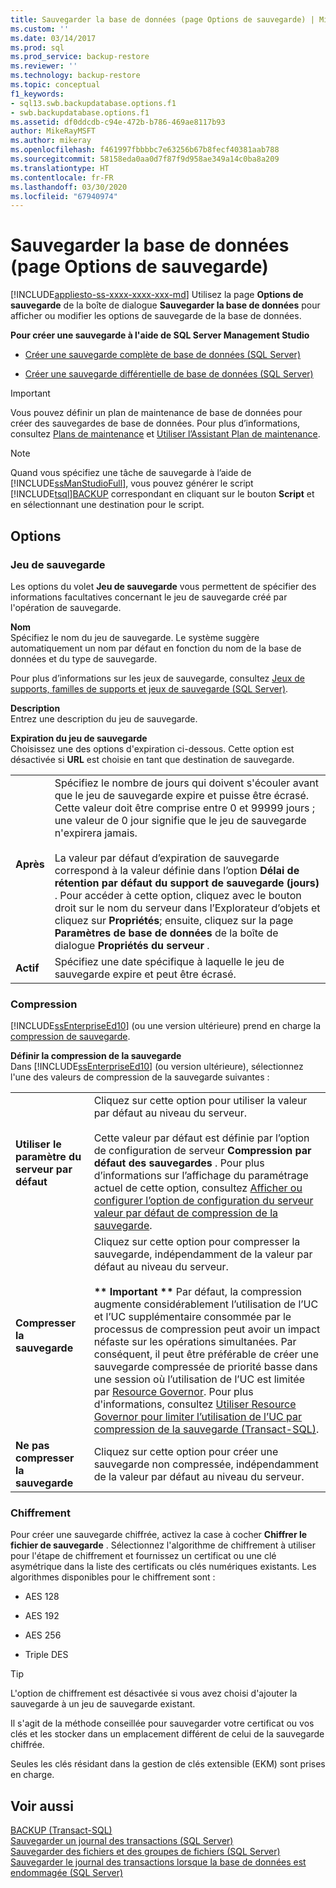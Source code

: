 ```yaml
---
title: Sauvegarder la base de données (page Options de sauvegarde) | Microsoft Docs
ms.custom: ''
ms.date: 03/14/2017
ms.prod: sql
ms.prod_service: backup-restore
ms.reviewer: ''
ms.technology: backup-restore
ms.topic: conceptual
f1_keywords:
- sql13.swb.backupdatabase.options.f1
- swb.backupdatabase.options.f1
ms.assetid: df0ddcdb-c94e-472b-b786-469ae8117b93
author: MikeRayMSFT
ms.author: mikeray
ms.openlocfilehash: f461997fbbbbc7e63256b67b8fecf40381aab788
ms.sourcegitcommit: 58158eda0aa0d7f87f9d958ae349a14c0ba8a209
ms.translationtype: HT
ms.contentlocale: fr-FR
ms.lasthandoff: 03/30/2020
ms.locfileid: "67940974"
---
```

# <a name="back-up-database-backup-options-page"></a>Sauvegarder la base de données (page Options de sauvegarde)
[!INCLUDE[appliesto-ss-xxxx-xxxx-xxx-md](../../includes/appliesto-ss-xxxx-xxxx-xxx-md.md)]
  Utilisez la page  **Options de sauvegarde** de la boîte de dialogue **Sauvegarder la base de données** pour afficher ou modifier les options de sauvegarde de la base de données.  
  
 **Pour créer une sauvegarde à l'aide de SQL Server Management Studio**  
  
-   [Créer une sauvegarde complète de base de données &#40;SQL Server&#41;](../../relational-databases/backup-restore/create-a-full-database-backup-sql-server.md)  
  
-   [Créer une sauvegarde différentielle de base de données &#40;SQL Server&#41;](../../relational-databases/backup-restore/create-a-differential-database-backup-sql-server.md)  
  
> [!IMPORTANT]  
>  Vous pouvez définir un plan de maintenance de base de données pour créer des sauvegardes de base de données. Pour plus d’informations, consultez [Plans de maintenance](../../relational-databases/maintenance-plans/maintenance-plans.md) et [Utiliser l’Assistant Plan de maintenance](../../relational-databases/maintenance-plans/use-the-maintenance-plan-wizard.md).  
  
> [!NOTE]  
>  Quand vous spécifiez une tâche de sauvegarde à l’aide de [!INCLUDE[ssManStudioFull](../../includes/ssmanstudiofull-md.md)], vous pouvez générer le script [!INCLUDE[tsql](../../includes/tsql-md.md)][BACKUP](../../t-sql/statements/backup-transact-sql.md) correspondant en cliquant sur le bouton **Script** et en sélectionnant une destination pour le script.  
  
## <a name="options"></a>Options  
  
### <a name="backup-set"></a>Jeu de sauvegarde  
 Les options du volet **Jeu de sauvegarde** vous permettent de spécifier des informations facultatives concernant le jeu de sauvegarde créé par l'opération de sauvegarde.  
  
 **Nom**  
 Spécifiez le nom du jeu de sauvegarde. Le système suggère automatiquement un nom par défaut en fonction du nom de la base de données et du type de sauvegarde.  
  
 Pour plus d’informations sur les jeux de sauvegarde, consultez [Jeux de supports, familles de supports et jeux de sauvegarde &#40;SQL Server&#41;](../../relational-databases/backup-restore/media-sets-media-families-and-backup-sets-sql-server.md).  
  
 **Description**  
 Entrez une description du jeu de sauvegarde.  
  
 **Expiration du jeu de sauvegarde**  
 Choisissez une des options d'expiration ci-dessous. Cette option est désactivée si **URL** est choisie en tant que destination de sauvegarde.  
  
|||  
|-|-|  
|**Après**|Spécifiez le nombre de jours qui doivent s'écouler avant que le jeu de sauvegarde expire et puisse être écrasé. Cette valeur doit être comprise entre 0 et 99999 jours ; une valeur de 0 jour signifie que le jeu de sauvegarde n'expirera jamais.<br /><br /> La valeur par défaut d’expiration de sauvegarde correspond à la valeur définie dans l’option **Délai de rétention par défaut du support de sauvegarde (jours)** . Pour accéder à cette option, cliquez avec le bouton droit sur le nom du serveur dans l’Explorateur d’objets et cliquez sur **Propriétés**; ensuite, cliquez sur la page **Paramètres de base de données** de la boîte de dialogue **Propriétés du serveur** .|  
|**Actif**|Spécifiez une date spécifique à laquelle le jeu de sauvegarde expire et peut être écrasé.|  
  
### <a name="compression"></a>Compression  
 [!INCLUDE[ssEnterpriseEd10](../../includes/ssenterpriseed10-md.md)] (ou une version ultérieure) prend en charge la [compression de sauvegarde](../../relational-databases/backup-restore/backup-compression-sql-server.md).  
  
 **Définir la compression de la sauvegarde**  
 Dans [!INCLUDE[ssEnterpriseEd10](../../includes/ssenterpriseed10-md.md)] (ou version ultérieure), sélectionnez l'une des valeurs de compression de la sauvegarde suivantes :  
  
|||  
|-|-|  
|**Utiliser le paramètre du serveur par défaut**|Cliquez sur cette option pour utiliser la valeur par défaut au niveau du serveur.<br /><br /> Cette valeur par défaut est définie par l’option de configuration de serveur **Compression par défaut des sauvegardes** . Pour plus d’informations sur l’affichage du paramétrage actuel de cette option, consultez [Afficher ou configurer l’option de configuration du serveur valeur par défaut de compression de la sauvegarde](../../database-engine/configure-windows/view-or-configure-the-backup-compression-default-server-configuration-option.md).|  
|**Compresser la sauvegarde**|Cliquez sur cette option pour compresser la sauvegarde, indépendamment de la valeur par défaut au niveau du serveur.<br /><br /> **\*\* Important \*\*** Par défaut, la compression augmente considérablement l’utilisation de l’UC et l’UC supplémentaire consommée par le processus de compression peut avoir un impact néfaste sur les opérations simultanées. Par conséquent, il peut être préférable de créer une sauvegarde compressée de priorité basse dans une session où l’utilisation de l’UC est limitée par [Resource Governor](../../relational-databases/resource-governor/resource-governor.md). Pour plus d'informations, consultez [Utiliser Resource Governor pour limiter l’utilisation de l’UC par compression de la sauvegarde &#40;Transact-SQL&#41;](../../relational-databases/backup-restore/use-resource-governor-to-limit-cpu-usage-by-backup-compression-transact-sql.md).|  
|**Ne pas compresser la sauvegarde**|Cliquez sur cette option pour créer une sauvegarde non compressée, indépendamment de la valeur par défaut au niveau du serveur.|  
  
### <a name="encryption"></a>Chiffrement  
 Pour créer une sauvegarde chiffrée, activez la case à cocher **Chiffrer le fichier de sauvegarde** . Sélectionnez l'algorithme de chiffrement à utiliser pour l'étape de chiffrement et fournissez un certificat ou une clé asymétrique dans la liste des certificats ou clés numériques existants. Les algorithmes disponibles pour le chiffrement sont :  
  
-   AES 128  
  
-   AES 192  
  
-   AES 256  
  
-   Triple DES  
  
> [!TIP]  
>  L'option de chiffrement est désactivée si vous avez choisi d'ajouter la sauvegarde à un jeu de sauvegarde existant.  
>   
>  Il s'agit de la méthode conseillée pour sauvegarder votre certificat ou vos clés et les stocker dans un emplacement différent de celui de la sauvegarde chiffrée.  
>   
>  Seules les clés résidant dans la gestion de clés extensible (EKM) sont prises en charge.  
  
## <a name="see-also"></a>Voir aussi  
 [BACKUP &#40;Transact-SQL&#41;](../../t-sql/statements/backup-transact-sql.md)   
 [Sauvegarder un journal des transactions &#40;SQL Server&#41;](../../relational-databases/backup-restore/back-up-a-transaction-log-sql-server.md)   
 [Sauvegarder des fichiers et des groupes de fichiers &#40;SQL Server&#41;](../../relational-databases/backup-restore/back-up-files-and-filegroups-sql-server.md)   
 [Sauvegarder le journal des transactions lorsque la base de données est endommagée &#40;SQL Server&#41;](../../relational-databases/backup-restore/back-up-the-transaction-log-when-the-database-is-damaged-sql-server.md)  
  
  
